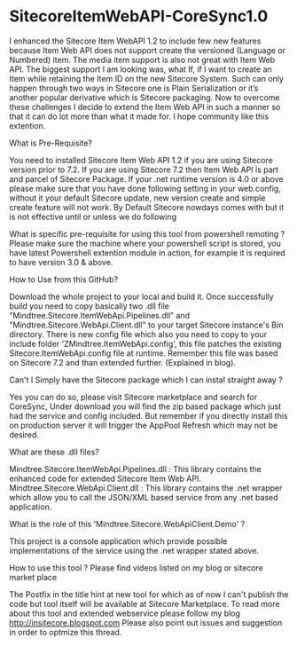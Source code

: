 # SitecoreItemWebAPI-CoreSync1.0
I enhanced the Sitecore Item WebAPI 1.2 to include few new features because Item Web API does not support create the versioned (Language or Numbered) item. The media item support is also not great with Item Web API. The biggest support I am looking was, what If, if I want to create an Item while retaining the Item ID on the new Sitecore System. Such can only happen through two ways in Sitecore one is Plain Serialization or it’s another popular derivative which is Sitecore packaging.
Now to overcome these challenges I decide to extend the Item Web API in such a manner so that it can do lot more than what it made for. I hope community like this extention.

What is Pre-Requisite?

 You need to installed Sitecore Item Web API 1.2 if you are using Sitecore version prior to 7.2. If you are using Sitecore 7.2 then Item Web API is part and parcel of Sitecore Package.
 If your .net runtime version is 4.0 or above please make sure that you have done following setting in your web.config, without it your default Sitecore update, new version create and simple create feature will not work.
By Default Sitecore nowdays comes with
  <pages validateRequest="false">
but it is not effective until or unless we do following
  <httpRuntime requestValidationMode="2.0"/>
 
What is specific pre-requisite for using this tool from powershell remoting ?
Please make sure the machine where your powershell script is stored, you have latest Powershell extention module in action, for example it is required to have version 3.0 & above.

How to Use from this GitHub?

 Download the whole project to your local and build it. Once successfully build you need to copy basically two .dll file "Mindtree.Sitecore.ItemWebApi.Pipelines.dll" and "Mindtree.Sitecore.WebApi.Client.dll" to your target Sitecore instance's Bin directory. There is new config file which also you need to copy to your include folder 'ZMindtree.ItemWebApi.config', this file patches the existing Sitecore.ItemWebApi.config file at runtime. Remember this file was based on Sitecore 7.2 and than extended further. (Explained in blog).

Can't I Simply have the Sitecore package which I can instal straight away ?

 Yes you can do so, please visit Sitecore marketplace and search for CoreSync, Under download you will find the zip based package which just had the service and config included. But remember if you directly install this on production server it will trigger the AppPool Refresh which may not be desired.
 
What are these .dll files?

Mindtree.Sitecore.ItemWebApi.Pipelines.dll : This library contains the enhanced code for extended Sitecore Item Web API.
Mindtree.Sitecore.WebApi.Client.dll : This library contains the .net wrapper which allow you to call the JSON/XML based service from any .net based application.

What is the role of this 'Mindtree.Sitecore.WebApiClient.Demo' ?

This project is a console application which provide possible implementations of the service using the .net wrapper stated above.

How to use this tool ?
Please find videos listed on my blog or sitecore market place

The Postfix in the title hint at new tool for which as of now I can't publish the code but tool itself will be available at Sitecore Marketplace. To read more about this tool and extended webservice please follow my blog http://insitecore.blogspot.com 
Please also point out issues and suggestion in order to optmize this thread.
